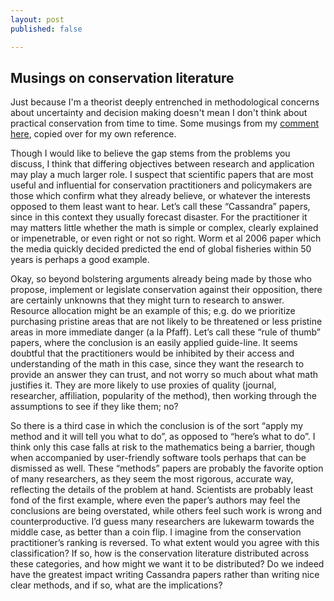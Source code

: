 ```yaml
---
layout: post
published: false

---
```



## Musings on conservation literature

Just because I'm a theorist deeply entrenched in methodological concerns about uncertainty and decision making doesn't mean I don't think about practical conservation from time to time.  Some musings from my [comment here](http://dynamicecology.wordpress.com/2013/04/29/the-implementation-gap-in-conservation-biology-is-math-contributing-to-the-problem), copied over for my own reference.  

Though I would like to believe the gap stems from the problems you discuss, I think that differing objectives between research and application may play a much larger role. I suspect that scientific papers that are most useful and influential for conservation practitioners and policymakers are those which confirm what they already believe, or whatever the interests opposed to them least want to hear. Let’s call these “Cassandra” papers, since in this context they usually forecast disaster. For the practitioner it may matters little whether the math is simple or complex, clearly explained or impenetrable, or even right or not so right. Worm et al 2006 paper which the media quickly decided predicted the end of global fisheries within 50 years is perhaps a good example.

Okay, so beyond bolstering arguments already being made by those who propose, implement or legislate conservation against their opposition, there are certainly unknowns that they might turn to research to answer. Resource allocation might be an example of this; e.g. do we prioritize purchasing pristine areas that are not likely to be threatened or less pristine areas in more immediate danger (a la Pfaff). Let’s call these “rule of thumb” papers, where the conclusion is an easily applied guide-line. It seems doubtful that the practitioners would be inhibited by their access and understanding of the math in this case, since they want the research to provide an answer they can trust, and not worry so much about what math justifies it. They are more likely to use proxies of quality (journal, researcher, affiliation, popularity of the method), then working through the assumptions to see if they like them; no?

So there is a third case in which the conclusion is of the sort “apply my method and it will tell you what to do”, as opposed to “here’s what to do”. I think only this case falls at risk to the mathematics being a barrier, though when accompanied by user-friendly software tools perhaps that can be dismissed as well. These “methods” papers are probably the favorite option of many researchers, as they seem the most rigorous, accurate way, reflecting the details of the problem at hand. Scientists are probably least fond of the first example, where even the paper’s authors may feel the conclusions are being overstated, while others feel such work is wrong and counterproductive. I’d guess many researchers are lukewarm towards the middle case, as better than a coin flip. I imagine from the conservation practitioner’s ranking is reversed. To what extent would you agree with this classification? If so, how is the conservation literature distributed across these categories, and how might we want it to be distributed? Do we indeed have the greatest impact writing Cassandra papers rather than writing nice clear methods, and if so, what are the implications?



